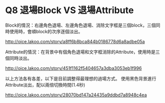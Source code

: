 # Q8 退場Block VS 退場Attribute

Block的情況：右邊角色退場、左邊角色退場、消除文字框是三個block，三個同時使用時，會順block的次序逐個淡出。

http://oice.lakoo.com/story/a8ff6b8bca844b0186778d6a8adbe05a

Attribute的情況：在背景中有個角色退場和文字框消除的Attribute，使用時是三個同時淡出。

http://oice.lakoo.com/story/451f1162f5404657a3dba3053eb1f996

以上方法各有各差，以下是目前調整得最理想的過場方式。
使用黑色背景進行Attribute淡出，配以兩倍切換時間(1.4秒)

http://oice.lakoo.com/story/28070bd147a24435a9ddbd7a8948c4ea
